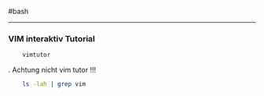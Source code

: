 
#bash

_________________

### VIM interaktiv Tutorial

```bash
	vimtutor
```

. Achtung nicht vim tutor !!!

```bash
	ls -lah | grep vim
```